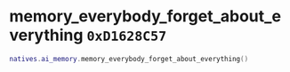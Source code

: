 # memory_everybody_forget_about_everything `0xD1628C57`

```lua
natives.ai_memory.memory_everybody_forget_about_everything()
```